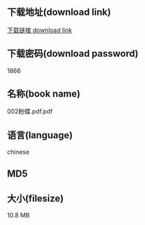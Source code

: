 ## 下载地址(download link)
[下载链接 download link](https://voluble-croquembouche-d321dc.netlify.app/?s=002%E7%B2%89%E8%9D%B6.pdf)

## 下载密码(download password)
1866

## 名称(book name)
002粉蝶.pdf.pdf

## 语言(language)
chinese

## MD5


## 大小(filesize)
10.8 MB
